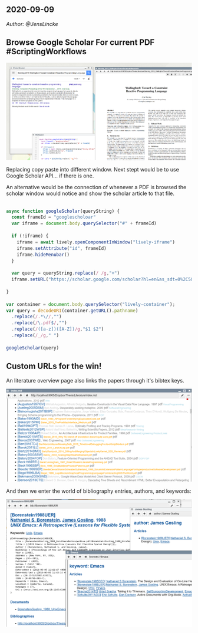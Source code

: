 ## 2020-09-09
*Author: @JensLincke*

## Browse Google Scholar For current PDF #ScriptingWorkflows

![](browser_scholor_connection_scripting.png)

Replacing copy paste into different window. Next stept would be to use Google Scholar API... if there is one. 

An alternative would be the connection of whenever a PDF is browsed the scholar window would notice and show the scholar article to that file. 

```javascript

async function googleScholar(queryString) {
  const frameId = "googlescholoar"
  var iframe = document.body.querySelector("#" + frameId) 
  
  if (!iframe) {
    iframe = await lively.openComponentInWindow("lively-iframe")
    iframe.setAttribute("id", frameId)
    iframe.hideMenubar()
  }
  
  var query = queryString.replace(/ /g,"+")
  iframe.setURL("https://scholar.google.com/scholar?hl=en&as_sdt=0%2C5&btnG=&q=" + query)
  
}

var container = document.body.querySelector("lively-container");
var query = decodeURI(container.getURL().pathname)
  .replace(/.*\//,"")
  .replace(/\.pdf$/,"")
  .replace(/([a-z])([A-Z])/g,"$1 $2")
  .replace(/_/g," ")

googleScholar(query)
```

## Custom URLs for the win!

An literature overview page also links the papers through it's bibtex keys.

![](literature_overview.png)

And then we enter the world of bibliography entries, authors, and keywords:

![](bibliography_navigation.png)



